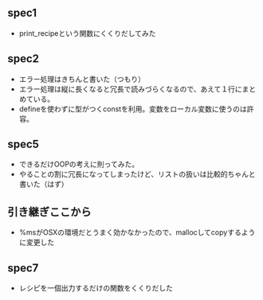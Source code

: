 spec1
----
- print_recipeという関数にくくりだしてみた

spec2
----
- エラー処理はきちんと書いた（つもり）
- エラー処理は縦に長くなると冗長で読みづらくなるので、あえて１行にまとめている。
- defineを使わずに型がつくconstを利用。変数をローカル変数に使うのは許容。

spec5
----
- できるだけOOPの考えに則ってみた。
- やることの割に冗長になってしまったけど、リストの扱いは比較的ちゃんと書いた（はず）

引き継ぎここから
----
- %msがOSXの環境だとうまく効かなかったので、mallocしてcopyするように変更した

spec7
---
- レシピを一個出力するだけの関数をくくりだした
